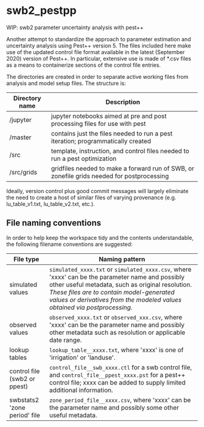 # swb2_pestpp
WIP: swb2 parameter uncertainty analysis with pest++

Another attempt to standardize the approach to parameter estimation and uncertainty analysis using
Pest++ version 5. The files included here make use of the updated control file format available
in the latest (September 2020) version of Pest++. In particular, extensive use is made of *.csv files
as a means to containerize sections of the control file entries.

The directories are created in order to separate active working files from analysis and model setup files. The
structure is:

| Directory name    | Description                                                             |
|-------------------|----------------------------------------------------------------------------------|
| /jupyter          | jupyter notebooks aimed at pre and post processing files for use with pest       |
| /master           | contains just the files needed to run a pest iteration; programmatically created |
| /src              | template, instruction, and control files needed to run a pest optimization       |
| /src/grids        | gridfiles needed to make a forward run of SWB, or zonefile grids needed for postprocessing |

Ideally, version control plus good commit messages will largely eliminate the need to create a host of similar files of varying provenance (e.g. lu_table_v1.txt, lu_table_v2.txt, etc.).

## File naming conventions

In order to help keep the workspace tidy and the contents understandable, the following filename conventions are suggested:

| File type | Naming pattern  |
|-----------|-----------------|
| simulated values | `simulated_xxxx.txt` or `simulated_xxxx.csv`, where 'xxxx' can be the parameter name and possibly other useful metadata, such as original resolution. *These files are to contain model-generated values or derivatives from the modeled values obtained via postprocessing.* |
| observed values | `observed_xxxx.txt` or `observed_xxx.csv`, where 'xxxx' can be the parameter name and possibly other metadata such as resolution or applicable date range. |
| lookup tables | `lookup_table__xxxx.txt`, where 'xxxx' is one of 'irrigation' or 'landuse'. |
| control file (swb2 or ppest) | `control_file__swb_xxxx.ctl` for a swb control file, and `control_file__ppest_xxxx.pst` for a pest++ control file; xxxx can be added to supply limited additional information. |
|swbstats2 'zone period' file | `zone_period_file__xxxx.csv`, where 'xxxx' can be the parameter name and possibly some other useful metadata. |